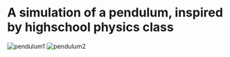 # A simulation of a pendulum, inspired by highschool physics class

![pendulum1](https://user-images.githubusercontent.com/42772160/177004843-71ddda2d-19ae-4fbc-aa01-3905ea28f1bb.png)
![pendulum2](https://user-images.githubusercontent.com/42772160/177004844-4f1e44a9-9b9f-4b3a-8ccd-34df79785cbd.png)
